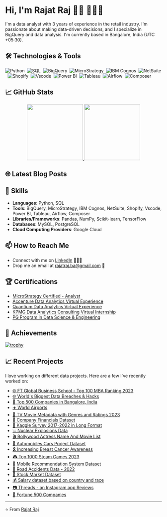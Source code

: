 # Hi, I'm Rajat Raj 👋🏻 🧑🏻‍💻

I'm a data analyst with 3 years of experience in the retail industry. I'm passionate about making data-driven decisions, and I specialize in BigQuery and data analysis. I'm currently based in Bangalore, India (UTC +05:30).

## 🛠 Technologies & Tools

![Python](https://img.shields.io/badge/-Python-05122A?style=flat&logo=python)&nbsp;
![SQL](https://img.shields.io/badge/-SQL-05122A?style=flat&logo=MySQL)&nbsp;
![BigQuery](https://img.shields.io/badge/-BigQuery-05122A?style=flat&logo=Google-Cloud)&nbsp;
![MicroStrategy](https://img.shields.io/badge/-MicroStrategy-05122A?style=flat&logo=MicroStrategy)&nbsp;
![IBM Cognos](https://img.shields.io/badge/-IBMCognos-05122A?style=flat&logo=IBM)&nbsp;
![NetSuite](https://img.shields.io/badge/-NetSuite-05122A?style=flat&logo=Oracle)&nbsp;
![Shopify](https://img.shields.io/badge/-Shopify-05122A?style=flat&logo=Shopify)&nbsp;
![Vscode](https://img.shields.io/badge/-Vscode-05122A?style=flat&logo=VisualStudioCode)&nbsp;
![Power BI](https://img.shields.io/badge/-PowerBI-05122A?style=flat&logo=PowerBI)&nbsp;
![Tableau](https://img.shields.io/badge/-Tableau-05122A?style=flat&logo=Tableau)&nbsp;
![Airflow](https://img.shields.io/badge/-Airflow-05122A?style=flat&logo=Airflow)&nbsp;
![Composer](https://img.shields.io/badge/-Composer-05122A?style=flat&logo=Composer)&nbsp;

## 📈 GitHub Stats

<p align="center">
  <a href="https://github.com/raj-rajat">
    <img height="180em" src="https://github-readme-stats-eight-theta.vercel.app/api?username=raj-rajat&show_icons=true&theme=algolia&include_all_commits=true&count_private=true"/>
    <img height="180em" src="https://github-readme-stats-eight-theta.vercel.app/api/top-langs/?username=raj-rajat&layout=compact&langs_count=8&theme=algolia"/>
  </a>
</p>

## 🌐 Latest Blog Posts
<!-- BLOG-POST-LIST:START -->
<!-- BLOG-POST-LIST:END -->

## 💼 Skills

- **Languages**: Python, SQL
- **Tools**: BigQuery, MicroStrategy, IBM Cognos, NetSuite, Shopify, Vscode, Power BI, Tableau, Airflow, Composer
- **Libraries/Frameworks**: Pandas, NumPy, Scikit-learn, TensorFlow
- **Databases**: MySQL, PostgreSQL
- **Cloud Computing Providers**: Google Cloud

## 📫 How to Reach Me

- Connect with me on [LinkedIn](https://www.linkedin.com/in/rajatraj98) 🦸🏻‍♂️
- Drop me an email at rajatraj.ba@gmail.com 💌

## 🏆 Certifications

- [MicroStrategy Certified - Analyst](https://www.credential.net/addf1df8-e034-4df8-9bd9-154fc13d4727)
- [Accenture Data Analytics Virtual Experience](https://forage-uploads-prod.s3.amazonaws.com/completion-certificates/Accenture%20North%20America/hzmoNKtzvAzXsEqx8_Accenture%20North%20America_akjGDc4dYaYD2Bd2k_1652640153063_completion_certificate.pdf)
- [Quantium Data Analytics Virtual Experience](https://forage-uploads-prod.s3.amazonaws.com/completion-certificates/Quantium/NkaC7knWtjSbi6aYv_Quantium_akjGDc4dYaYD2Bd2k_1651102364494_completion_certificate.pdf)
- [KPMG Data Analytics Consulting Virtual Internship](https://insidesherpa.s3.amazonaws.com/completion-certificates/KPMG/m7W4GMqeT3bh9Nb2c_KPMG_akjGDc4dYaYD2Bd2k_1646047923671_completion_certificate.pdf)
- [PG Program in Data Science & Engineering](https://eportfolio.mygreatlearning.com/rajat-raj2)

## 🎉 Achievements

[![trophy](https://github-profile-trophy.vercel.app/?username=raj-rajat&column=7)](https://github.com/raj-rajat/github-profile-trophy)

## 📈 Recent Projects

I love working on different data projects. Here are a few I've recently worked on:

- [🌐 FT Global Business School - Top 100 MBA Ranking 2023](https://github.com/raj-rajat/FT-Global-Business-School-Top-100-MBA-Ranking-2023)
- [🌐 World's Biggest Data Breaches & Hacks](https://github.com/raj-rajat/World-s-Biggest-Data-Breaches-Hacks)
- [🏢 Top 500 Companies in Bangalore, India](https://github.com/raj-rajat/Top-500-Companies-in-Bangalore-Bengaluru-India)
- [✈️ World Airports](https://github.com/raj-rajat/World-Airports)
- [🎥 TV Movie Metadata with Genres and Ratings 2023](https://github.com/raj-rajat/TV-Movie-Metadata-with-Genres-and-Ratings-2023-)
- [💼 Company Financials Dataset](https://github.com/raj-rajat/Company-Financials-Dataset)
- [🍳 Kaggle Survey 2017-2022 in Long Format](https://github.com/raj-rajat/kaggle-survey-2017-2022-long-format)
- [💥 Nuclear Explosions Data](https://github.com/raj-rajat/Nuclear-Explosions-Data)
- [🎬 Bollywood Actress Name And Movie List](https://github.com/raj-rajat/Bollywood-Actress-Name-And-Movie-List-)
- [🚗 Automobiles Cars Project Dataset](https://github.com/raj-rajat/Automobiles-Cars-Project-Dataset)
- [🎗️ Increasing Breast Cancer Awareness](https://github.com/raj-rajat/Increasing-Breast-Cancer-Awareness)
- [🎮 Top 1000 Steam Games 2023](https://github.com/raj-rajat/Top-1000-Steam-Games-2023)
- [📱 Mobile Recommendation System Dataset](https://github.com/raj-rajat/Mobile-Recommendation-System-Dataset)
- [🚗 Road Accidents Data - 2022](https://github.com/raj-rajat/Road-Accidents-Data--2022)
- [💼 Stock Market Dataset](https://github.com/raj-rajat/Stock-Market-Dataset)
- [💰 Salary dataset based on country and race](https://github.com/raj-rajat/Salary-dataset-based-on-country-and-race)
- [📷 Threads - an Instagram app Reviews](https://github.com/raj-rajat/Threads-an-Instagram-app-Reviews)
- [🏢 Fortune 500 Companies](https://github.com/raj-rajat/Fortune-500-Companies)

---

⭐️ From [Rajat Raj](https://github.com/raj-rajat)
